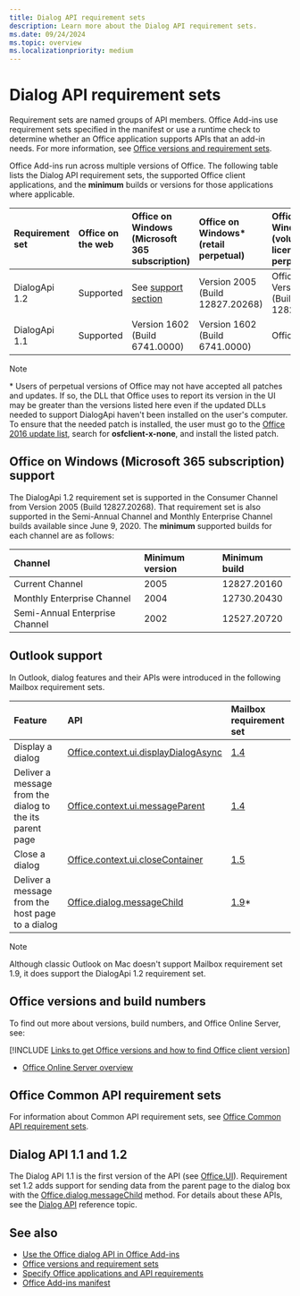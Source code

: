 ```yaml
---
title: Dialog API requirement sets
description: Learn more about the Dialog API requirement sets.
ms.date: 09/24/2024
ms.topic: overview
ms.localizationpriority: medium
---
```


# Dialog API requirement sets

Requirement sets are named groups of API members. Office Add-ins use requirement sets specified in the manifest or use a runtime check to determine whether an Office application supports APIs that an add-in needs. For more information, see [Office versions and requirement sets](/office/dev/add-ins/develop/office-versions-and-requirement-sets).

Office Add-ins run across multiple versions of Office. The following table lists the Dialog API requirement sets, the supported Office client applications, and the **minimum** builds or versions for those applications where applicable.

| Requirement set | Office on the web | Office on Windows<br>(Microsoft 365 subscription) | Office on Windows\*<br>(retail perpetual) | Office on Windows\*<br>(volume-licensed perpetual) | Office on Mac | Office on iPad | Office Online Server |
|:-----|:-----|:-----|:-----|:-----|:-----|:-----|:-----|
| DialogApi 1.2 | Supported | See [support](#office-on-windows-microsoft-365-subscription-support)<br>[section](#office-on-windows-microsoft-365-subscription-support) | Version 2005 (Build 12827.20268) | Office 2021: Version 2005 (Build 12827.20268) | Version 16.37 (20051002) | Version 16.37 | Not supported |
| DialogApi 1.1 | Supported | Version 1602 (Build 6741.0000) | Version 1602 (Build 6741.0000) | Office 2016 | Version 15.20 | Version 1.22 | Version 1608 (Build 7601.6800) |

> [!NOTE]
> \* Users of perpetual versions of Office may not have accepted all patches and updates. If so, the DLL that Office uses to report its version in the UI may be greater than the versions listed here even if the updated DLLs needed to support DialogApi haven't been installed on the user's computer. To ensure that the needed patch is installed, the user must go to the [Office 2016 update list](/officeupdates/msp-files-office-2016), search for **osfclient-x-none**, and install the listed patch.

## Office on Windows (Microsoft 365 subscription) support

The DialogApi 1.2 requirement set is supported in the Consumer Channel from Version 2005 (Build 12827.20268). That requirement set is also supported in the Semi-Annual Channel and Monthly Enterprise Channel builds available since June 9, 2020. The **minimum** supported builds for each channel are as follows:

| Channel | Minimum version | Minimum build |
|:-----|:-----|:-----|
| Current Channel | 2005 | 12827.20160 |
| Monthly Enterprise Channel | 2004 | 12730.20430 |
| Semi-Annual Enterprise Channel | 2002 | 12527.20720 |

## Outlook support

In Outlook, dialog features and their APIs were introduced in the following Mailbox requirement sets.

| Feature | API | Mailbox requirement set |
| :----- | :----- | :----- |
| Display a dialog | [Office.context.ui.displayDialogAsync](/javascript/api/office/office.ui#office-office-ui-displaydialogasync-member(1)) | [1.4](../outlook/requirement-set-1.4/outlook-requirement-set-1.4.md) |
| Deliver a message from the dialog to the its parent page | [Office.context.ui.messageParent](/javascript/api/office/office.ui#office-office-ui-messageparent-member(1)) | [1.4](../outlook/requirement-set-1.4/outlook-requirement-set-1.4.md) |
| Close a dialog | [Office.context.ui.closeContainer](/javascript/api/office/office.ui#office-office-ui-closecontainer-member(1)) | [1.5](../outlook/requirement-set-1.5/outlook-requirement-set-1.5.md) |
| Deliver a message from the host page to a dialog | [Office.dialog.messageChild](/javascript/api/office/office.dialog#office-office-dialog-messagechild-member(1)) | [1.9](../outlook/requirement-set-1.9/outlook-requirement-set-1.9.md)\* |

> [!NOTE]
> Although classic Outlook on Mac doesn't support Mailbox requirement set 1.9, it does support the DialogApi 1.2 requirement set.

## Office versions and build numbers

To find out more about versions, build numbers, and Office Online Server, see:

[!INCLUDE [Links to get Office versions and how to find Office client version](../../includes/links-get-office-versions-builds.md)]

- [Office Online Server overview](/officeonlineserver/office-online-server-overview)

## Office Common API requirement sets

For information about Common API requirement sets, see [Office Common API requirement sets](office-add-in-requirement-sets.md).

## Dialog API 1.1 and 1.2

The Dialog API 1.1 is the first version of the API (see [Office.UI](/javascript/api/office/office.ui)). Requirement set 1.2 adds support for sending data from the parent page to the dialog box with the [Office.dialog.messageChild](/javascript/api/office/office.dialog#office-office-dialog-messagechild-member(1)) method. For details about these APIs, see the [Dialog API](/javascript/api/office/office.ui) reference topic.

## See also

- [Use the Office dialog API in Office Add-ins](/office/dev/add-ins/develop/dialog-api-in-office-add-ins)
- [Office versions and requirement sets](/office/dev/add-ins/develop/office-versions-and-requirement-sets)
- [Specify Office applications and API requirements](/office/dev/add-ins/develop/specify-office-hosts-and-api-requirements)
- [Office Add-ins manifest](/office/dev/add-ins/develop/add-in-manifests)

